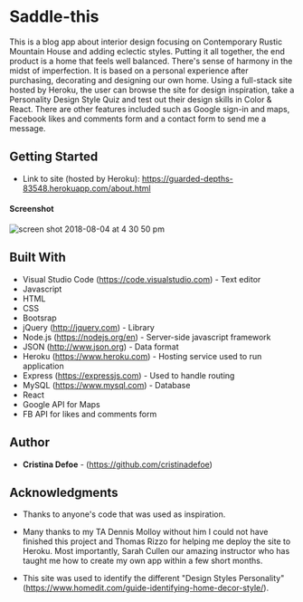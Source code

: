 # Saddle-this

This is a blog app about interior design focusing on Contemporary Rustic Mountain House and adding eclectic styles. Putting it all together, the end product is a home that feels well balanced. There's sense of harmony in the midst of imperfection. It is based on a personal experience after purchasing, decorating and designing our own home. Using a full-stack site hosted by Heroku, the user can browse the site for design inspiration, take a Personality Design Style Quiz and test out their design skills in Color & React. There are other features included such as Google sign-in and maps, Facebook likes and comments form and a contact form to send me a message.

## Getting Started

* Link to site (hosted by Heroku): https://guarded-depths-83548.herokuapp.com/about.html

#### Screenshot

![screen shot 2018-08-04 at 4 30 50 pm](https://user-images.githubusercontent.com/35505038/43680961-ef4107e2-9803-11e8-8313-0e132c02ab4f.png)

## Built With

* Visual Studio Code (https://code.visualstudio.com) - Text editor
* Javascript 
* HTML
* CSS
* Bootsrap
* jQuery (http://jquery.com) - Library
* Node.js (https://nodejs.org/en) - Server-side javascript framework
* JSON (http://www.json.org) - Data format 
* Heroku (https://www.heroku.com) - Hosting service used to run application
* Express (https://expressjs.com) - Used to handle routing
* MySQL (https://www.mysql.com) - Database
* React
* Google API for Maps
* FB API for likes and comments form

## Author

* **Cristina Defoe** - (https://github.com/cristinadefoe)

## Acknowledgments

* Thanks to anyone's code that was used as inspiration.

* Many thanks to my TA Dennis Molloy without him I could not have finished this project and Thomas Rizzo for helping me deploy the site to Heroku. Most importantly, Sarah Cullen our amazing instructor who has taught me how to create my own app within a few short months. 

* This site was used to identify the different "Design Styles Personality" (https://www.homedit.com/guide-identifying-home-decor-style/).

